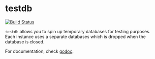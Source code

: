 testdb
======

[![Build Status](https://travis-ci.org/codahale/testdb.png?branch=master)](https://travis-ci.org/codahale/testdb)

`testdb` allows you to spin up temporary databases for testing purposes. Each
instance uses a separate databases which is dropped when the database is closed.

For documentation, check [godoc](http://godoc.org/github.com/codahale/testdb).
